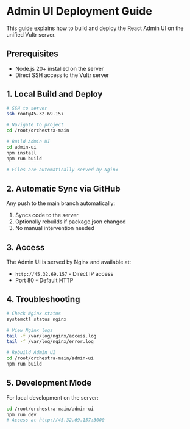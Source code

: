 # Admin UI Deployment Guide

This guide explains how to build and deploy the React Admin UI on the unified Vultr server.

## Prerequisites
- Node.js 20+ installed on the server
- Direct SSH access to the Vultr server

## 1. Local Build and Deploy
```bash
# SSH to server
ssh root@45.32.69.157

# Navigate to project
cd /root/orchestra-main

# Build Admin UI
cd admin-ui
npm install
npm run build

# Files are automatically served by Nginx
```

## 2. Automatic Sync via GitHub
Any push to the main branch automatically:
1. Syncs code to the server
2. Optionally rebuilds if package.json changed
3. No manual intervention needed

## 3. Access
The Admin UI is served by Nginx and available at:
- `http://45.32.69.157` - Direct IP access
- Port 80 - Default HTTP

## 4. Troubleshooting
```bash
# Check Nginx status
systemctl status nginx

# View Nginx logs
tail -f /var/log/nginx/access.log
tail -f /var/log/nginx/error.log

# Rebuild Admin UI
cd /root/orchestra-main/admin-ui
npm run build
```

## 5. Development Mode
For local development on the server:
```bash
cd /root/orchestra-main/admin-ui
npm run dev
# Access at http://45.32.69.157:3000
```
